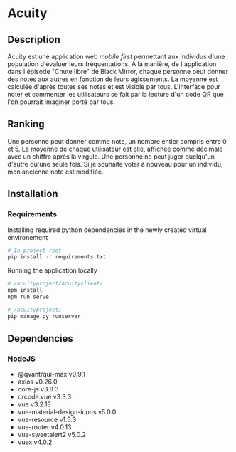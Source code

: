# Acuity

## Description

Acuity est une application web _mobile first_ permettant aux individus d'une population d'évaluer leurs fréquentations. A la manière, de l'application dans l'épisode "Chute libre" de Black Mirror, chaque personne peut donner des notes aux autres en fonction de leurs agissements. La moyenne est calculée d'après toutes ses notes et est visible par tous. L'interface pour noter et commenter les utilisateurs se fait par la lecture d'un code QR que l'on pourrait imaginer porté par tous.

## Ranking

Une personne peut donner comme note, un nombre entier compris entre 0 et 5. La moyenne de chaque utilisateur est elle, affichée comme décimale avec un chiffre après la virgule. Une personne ne peut juger quelqu'un d'autre qu'une seule fois. Si je souhaite voter à nouveau pour un individu, mon ancienne note est modifiée.

## Installation

### Requirements

Installing required python dependencies in the newly created virtual environement

```bash
# In project root
pip install -r requirements.txt
```

Running the application locally

```bash
# /acuityproject/acuityclient/
npm install
npm run serve
```

```bash
# /acuityproject/
pip manage.py runserver
```

## Dependencies

### NodeJS

- @qvant/qui-max v0.9.1
- axios v0.26.0
- core-js v3.8.3
- qrcode.vue v3.3.3
- vue v3.2.13
- vue-material-design-icons v5.0.0
- vue-resource v1.5.3
- vue-router v4.0.13
- vue-sweetalert2 v5.0.2
- vuex v4.0.2
